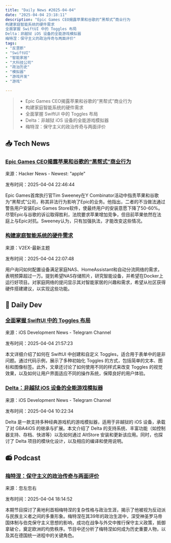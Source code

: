 ```yaml
---
title: "Daily News #2025-04-04"
date: "2025-04-04 23:18:11"
description: "Epic Games CEO揭露苹果和谷歌的“黑帮式”商业行为
构建家庭智能系统的硬件需求
全面掌握 SwiftUI 中的 Toggles 布局
Delta：非越狱 iOS 设备的全能游戏模拟器
梅特涅：保守主义的政治传奇与两面评价"
tags: 
- "反垄断"
- "SwiftUI"
- "智能家居"
- "大科技公司"
- "政治历史"
- "模拟器"
- "游戏开发"
- "游戏"

---
```


> - Epic Games CEO揭露苹果和谷歌的“黑帮式”商业行为
> - 构建家庭智能系统的硬件需求
> - 全面掌握 SwiftUI 中的 Toggles 布局
> - Delta：非越狱 iOS 设备的全能游戏模拟器
> - 梅特涅：保守主义的政治传奇与两面评价

## 📥 Tech News

### [Epic Games CEO揭露苹果和谷歌的“黑帮式”商业行为](https://techcrunch.com/2025/04/02/epic-games-ceo-calls-apple-and-google-gangster-style-businesses-in-need-of-competition/)

来源：Hacker News - Newest: "apple"

发布时间：2025-04-04 22:46:44

Epic Games首席执行官Tim Sweeney在Y Combinator活动中指责苹果和谷歌为“黑帮式”公司，称其非法行为影响了Epic的业务。他指出，二者的不当做法通过警告用户安装Epic Games Store软件，使最终用户的安装意愿下降了50-60%。尽管Epic与谷歌的诉讼取得胜利，法院要求苹果增加竞争，但目前苹果依然在法庭上与Epic对抗。Sweeney认为，只有加强执法，才能改变这些情况。

### [构建家庭智能系统的硬件需求](https://www.v2ex.com/t/1123342)

来源：V2EX-最新主题

发布时间：2025-04-04 22:07:48

用户询问如何配置设备满足家庭NAS、HomeAssistant和自动分流网络的需求，表明预算超过一万。提到希望NAS存储照片，研究智能设备，并希望在Docker上运行好项目。对家庭网络的提问显示其对智能家居的兴趣和需求，希望从社区获得硬件搭建建议，以实现这些功能。

## 💾 Daily Dev

### [全面掌握 SwiftUI 中的 Toggles 布局](https://www.createwithswift.com/mastering-forms-in-swiftui-toggles/)

来源：iOS Development News - Telegram Channel

发布时间：2025-04-04 21:57:23

本文详细介绍了如何在 SwiftUI 中创建和自定义 Toggles，适合用于表单中的是非问题。通过代码示例，展示了多种初始化 Toggles 的方式，包括简单的文本、图标和图像标签。此外，文章还讨论了如何使用不同的样式来改变 Toggles 的视觉效果，以及如何让用户界面适应不同的操作系统，保障良好的用户体验。

### [Delta：非越狱 iOS 设备的全能游戏模拟器](https://github.com/rileytestut/Delta)

来源：iOS Development News - Telegram Channel

发布时间：2025-04-04 10:22:34

Delta 是一款支持多种经典游戏机的游戏模拟器，适用于非越狱的 iOS 设备，承载了对 GBA4iOS 的继承与扩展。本文介绍了 Delta 的支持系统、丰富功能（如控制器支持、存档、快进等）以及如何通过 AltStore 安装和更新该应用。同时，也探讨了 Delta 项目的模块化设计，以及相应的编译和使用说明。

## 📻 Podcast

### [梅特涅：保守主义的政治传奇与两面评价](https://www.xiaoyuzhoufm.com/episode/67efad0ff9578163d6fcfc8b)

来源：忽左忽右

发布时间：2025-04-04 18:14:52

本期节目探讨了奥地利首相梅特涅的复杂性格与政治生涯，揭示了他被视为反动派与民族主义者之间的多重形象。梅特涅在其39年的政治生涯中，深受神圣罗马帝国体制与伯克保守主义思想的影响，成功在战争与外交中推行保守主义政策，抵御拿破仑，奠定欧洲的均势秩序。节目中还分析了梅特涅如何成为历史重要人物，以及其在德国统一进程中的关键角色。
